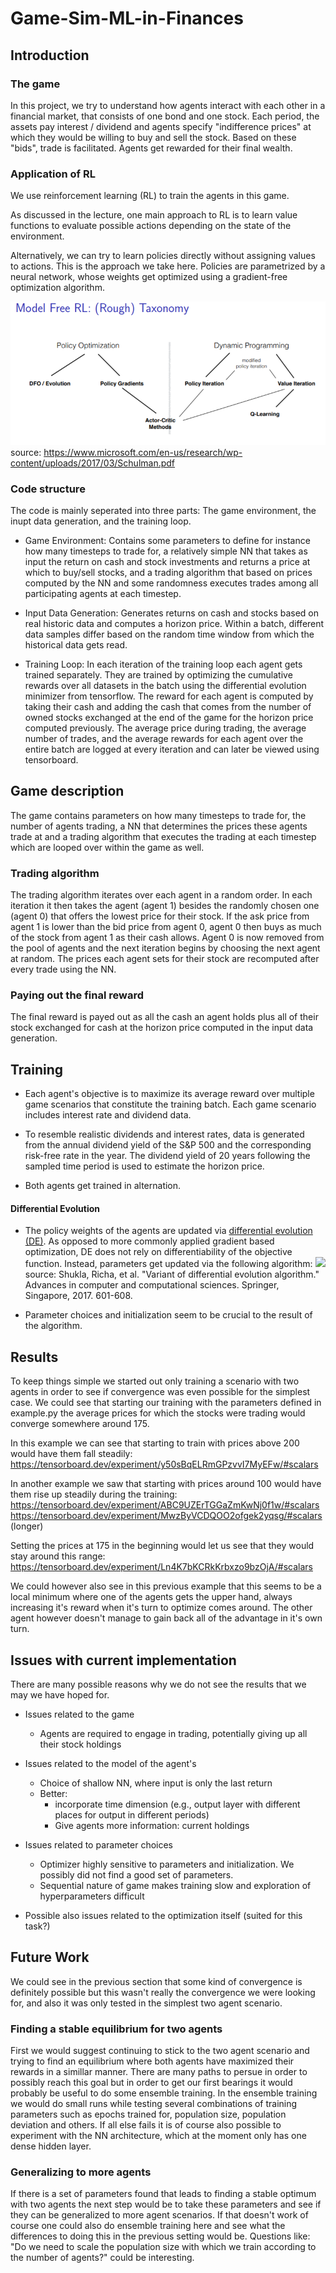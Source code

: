 # Game-Sim-ML-in-Finances


## Introduction
### The game
In this project, we try to understand how agents 
interact with each other in a financial market,
that consists of one bond and one stock.
Each period, the assets pay interest / dividend and agents
specify "indifference prices" at which they would be willing to
buy and sell the stock. Based on these "bids", trade is facilitated.
Agents get rewarded for their final wealth.

### Application of RL
We use reinforcement learning (RL) to train the agents in this game.

As discussed in the lecture, one main approach 
to RL is to learn value functions 
to evaluate possible actions depending on the state of the environment.

Alternatively, we can try to learn policies directly
without assigning values to actions.
This is the approach we take here.
Policies are parametrized by a neural network, whose weights
get optimized using a gradient-free optimization algorithm.

![](rl_overview.PNG)
source: https://www.microsoft.com/en-us/research/wp-content/uploads/2017/03/Schulman.pdf
### Code structure

The code is mainly seperated into three parts: The game environment, the inupt data generation, and the training loop.

- Game Environment: Contains some parameters to define for instance how many timesteps to trade for, a relatively simple NN that takes as input the return on cash and stock investments and returns a price at which to buy/sell stocks, and a trading algorithm that based on prices computed by the NN and some randomness executes trades among all participating agents at each timestep. 

- Input Data Generation: Generates returns on cash and stocks based on real historic data and computes a horizon price. Within a batch, different data samples differ based on the random time window from which the historical data gets read.

- Training Loop: In each iteration of the training loop each agent gets trained separately. They are trained by optimizing the cumulative rewards over all datasets in the batch using the differential evolution minimizer from tensorflow. The reward for each agent is computed by taking their cash and adding the cash that comes from the number of owned stocks exchanged at the end of the game for the horizon price computed previously. The average price during trading, the average number of trades, and the average rewards for each agent over the entire batch are logged at every iteration and can later be viewed using tensorboard.

## Game description
The game contains parameters on how many timesteps to trade for, the number of agents trading, a NN that determines the prices these agents trade at and a trading algorithm that executes the trading at each timestep which are looped over within the game as well.

### Trading algorithm
The trading algorithm iterates over each agent in a random order. In each iteration it then takes the agent (agent 1) besides the randomly chosen one (agent 0) that offers the lowest price for their stock. If the ask price from agent 1 is lower than the bid price from agent 0, agent 0 then buys as much of the stock from agent 1 as their cash allows. Agent 0 is now removed from the pool of agents and the next iteration begins by choosing the next agent at random. The prices each agent sets for their stock are recomputed after every trade using the NN.

### Paying out the final reward
The final reward is payed out as all the cash an agent holds plus all of their stock exchanged for cash at the horizon price computed in the input data generation.

## Training
- Each agent's objective is to maximize its average reward
over multiple game scenarios that constitute the training batch.
Each game scenario includes interest rate and dividend data.

- To resemble realistic dividends and interest rates,
data is generated from the annual dividend yield of the S&P 500
and the corresponding risk-free rate in the year.
The dividend yield of 20 years following the sampled time period
is used to estimate the horizon price.

- Both agents get trained in alternation.

#### Differential Evolution
- The policy weights of the agents are updated via [differential evolution (DE)](https://www.tensorflow.org/probability/api_docs/python/tfp/optimizer/differential_evolution_minimize).
As opposed to more commonly applied gradient based optimization,
DE does not rely on differentiability of the objective function.
Instead, parameters get updated via the following algorithm:
![](https://media.springernature.com/lw785/springer-static/image/chp%3A10.1007%2F978-981-10-3770-2_56/MediaObjects/417792_1_En_56_Figa_HTML.gif)
source:  Shukla, Richa, et al. "Variant of differential evolution algorithm." Advances in computer and computational sciences. Springer, Singapore, 2017. 601-608.


- Parameter choices and initialization seem to be crucial to the result of the algorithm.

## Results
To keep things simple we started out only training a scenario with two agents in order to see if convergence was even possible for the simplest case.
We could see that starting our training with the parameters defined in example.py the average prices for which the stocks were trading would converge somewhere around 175.

In this example we can see that starting to train with prices above 200 would have them fall steadily:
https://tensorboard.dev/experiment/y50sBqELRmGPzvvI7MyEFw/#scalars

In another example we saw that starting with prices around 100 would have them rise up steadily during the training:
https://tensorboard.dev/experiment/ABC9UZErTGGaZmKwNj0f1w/#scalars
https://tensorboard.dev/experiment/MwzByVCDQOO2ofgek2yqsg/#scalars (longer)

Setting the prices at 175 in the beginning would let us see that they would stay around this range:
https://tensorboard.dev/experiment/Ln4K7bKCRkKrbxzo9bzOjA/#scalars

We could however also see in this previous example that this seems to be a local minimum where one of the agents gets the upper hand, always increasing it's reward when it's turn to optimize comes around. The other agent however doesn't manage to gain back all of the advantage in it's own turn.

## Issues with current implementation
There are many possible reasons why we do not see the results that we may we have hoped for.
- Issues related to the game
  - Agents are required to engage in trading, potentially giving up all their stock holdings
- Issues related to the model of the agent's
  - Choice of shallow NN, where input is only the last return
  - Better: 
    - incorporate time dimension (e.g., output layer with different places for output in different periods)
    - Give agents more information: current holdings
- Issues related to parameter choices
  - Optimizer highly sensitive to parameters and initialization. We possibly did not find a good set of parameters.
  - Sequential nature of game makes training slow and exploration of hyperparameters difficult

- Possible also issues related to the optimization itself (suited for this task?)

## Future Work
We could see in the previous section that some kind of convergence is definitely possible but this wasn't really the convergence we were looking for, and also it was only tested in the simplest two agent scenario.

### Finding a stable equilibrium for two agents
First we would suggest continuing to stick to the two agent scenario and trying to find an equilibrium where both agents have maximized their rewards in a simillar manner.
There are many paths to persue in order to possibly reach this goal but in order to get our first bearings it would probably be useful to do some ensemble training. In the ensemble training we would do small runs while testing several combinations of training parameters such as epochs trained for, population size, population deviation and others. If all else fails it is of course also possible to experiment with the NN architecture, which at the moment only has one dense hidden layer.

### Generalizing to more agents
If there is a set of parameters found that leads to finding a stable optimum with two agents the next step would be to take these parameters and see if they can be generalized to more agent scenarios. If that doesn't work of course one could also do ensemble training here and see what the differences to doing this in the previous setting would be. Questions like: "Do we need to scale the population size with which we train according to the number of agents?" could be interesting.

